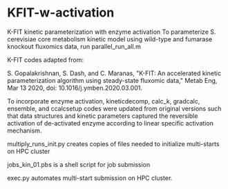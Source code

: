 # KFIT-w-activation
K-FIT kinetic parameterization with enzyme activation
To parameterize S. cerevisiae core metabolism kinetic model using wild-type and fumarase knockout fluxomics data, run parallel_run_all.m

K-FIT codes adapted from:

S. Gopalakrishnan, S. Dash, and C. Maranas, "K-FIT: An accelerated kinetic parameterization algorithm using steady-state fluxomic data," Metab Eng, Mar 13 2020, doi: 10.1016/j.ymben.2020.03.001.

To incorporate enzyme activation, kineticdecomp, calc_k, gradcalc, ensemble, and ccalcsetup codes were updated from original versions such that data structures and kinetic parameters captured the reversible activation of de-activated enzyme according to linear specific activation mechanism.

multiply_runs_init.py creates copies of files needed to initialize multi-starts on HPC cluster

jobs_kin_01.pbs is a shell script for job submission

exec.py automates multi-start submission on HPC cluster.
